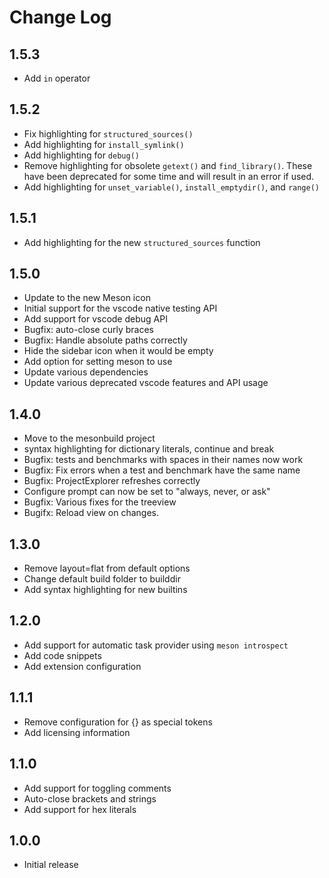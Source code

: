 # Change Log

## 1.5.3
- Add `in` operator

## 1.5.2
- Fix highlighting for `structured_sources()`
- Add highlighting for `install_symlink()`
- Add highlighting for `debug()`
- Remove highlighting for obsolete `getext()` and `find_library()`. These have been deprecated for some time and will result in an error if used.
- Add highlighting for `unset_variable()`, `install_emptydir()`, and `range()`


## 1.5.1
- Add highlighting for the new `structured_sources` function

## 1.5.0
- Update to the new Meson icon
- Initial support for the vscode native testing API
- Add support for vscode debug API
- Bugfix: auto-close curly braces
- Bugfix: Handle absolute paths correctly
- Hide the sidebar icon when it would be empty
- Add option for setting meson to use
- Update various dependencies
- Update various deprecated vscode features and API usage

## 1.4.0
- Move to the mesonbuild project
- syntax highlighting for dictionary literals, continue and break
- Bugfix: tests and benchmarks with spaces in their names now work
- Bugfix: Fix errors when a test and benchmark have the same name
- Bugfix: ProjectExplorer refreshes correctly
- Configure prompt can now be set to "always, never, or ask"
- Bugfix: Various fixes for the treeview
- Bugifx: Reload view on changes.

## 1.3.0
- Remove layout=flat from default options
- Change default build folder to builddir
- Add syntax highlighting for new builtins

## 1.2.0
- Add support for automatic task provider using `meson introspect`
- Add code snippets
- Add extension configuration

## 1.1.1
- Remove configuration for {} as special tokens
- Add licensing information

## 1.1.0
- Add support for toggling comments
- Auto-close brackets and strings
- Add support for hex literals

## 1.0.0
- Initial release
